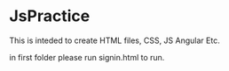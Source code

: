 # JsPractice

This is inteded to create HTML files, CSS, JS Angular Etc.

in first folder please run signin.html to run.

